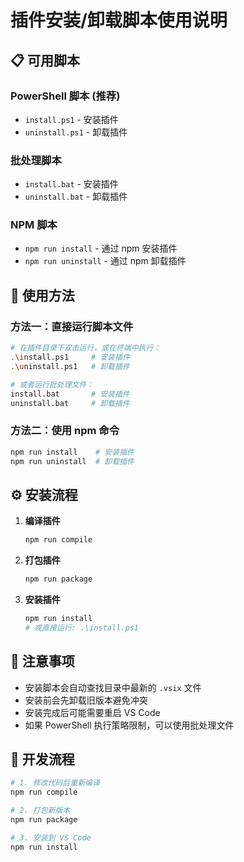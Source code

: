 # 插件安装/卸载脚本使用说明

## 📋 可用脚本

### PowerShell 脚本 (推荐)
- `install.ps1` - 安装插件
- `uninstall.ps1` - 卸载插件

### 批处理脚本
- `install.bat` - 安装插件  
- `uninstall.bat` - 卸载插件

### NPM 脚本
- `npm run install` - 通过 npm 安装插件
- `npm run uninstall` - 通过 npm 卸载插件

## 🚀 使用方法

### 方法一：直接运行脚本文件
```bash
# 在插件目录下双击运行，或在终端中执行：
.\install.ps1     # 安装插件
.\uninstall.ps1   # 卸载插件

# 或者运行批处理文件：
install.bat       # 安装插件
uninstall.bat     # 卸载插件
```

### 方法二：使用 npm 命令
```bash
npm run install    # 安装插件
npm run uninstall  # 卸载插件
```

## ⚙️ 安装流程

1. **编译插件**
   ```bash
   npm run compile
   ```

2. **打包插件**
   ```bash
   npm run package
   ```

3. **安装插件**
   ```bash
   npm run install
   # 或直接运行: .\install.ps1
   ```

## 📝 注意事项

- 安装脚本会自动查找目录中最新的 `.vsix` 文件
- 安装前会先卸载旧版本避免冲突
- 安装完成后可能需要重启 VS Code
- 如果 PowerShell 执行策略限制，可以使用批处理文件

## 🔧 开发流程

```bash
# 1. 修改代码后重新编译
npm run compile

# 2. 打包新版本
npm run package

# 3. 安装到 VS Code
npm run install
```
